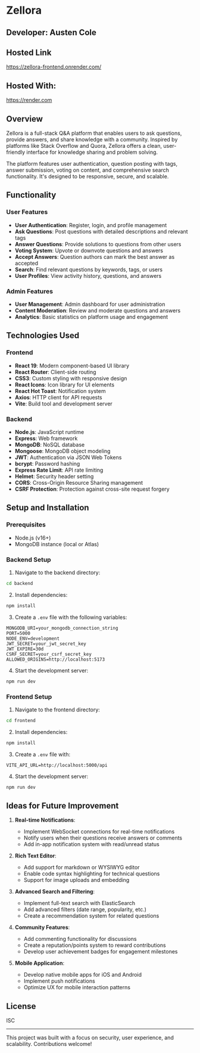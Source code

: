 # Zellora

## Developer: Austen Cole

## Hosted Link

https://zellora-frontend.onrender.com/

## Hosted With:

https://render.com

## Overview

Zellora is a full-stack Q&A platform that enables users to ask questions, provide answers, and share knowledge with a community. Inspired by platforms like Stack Overflow and Quora, Zellora offers a clean, user-friendly interface for knowledge sharing and problem solving.

The platform features user authentication, question posting with tags, answer submission, voting on content, and comprehensive search functionality. It's designed to be responsive, secure, and scalable.

## Functionality

### User Features

- **User Authentication**: Register, login, and profile management
- **Ask Questions**: Post questions with detailed descriptions and relevant tags
- **Answer Questions**: Provide solutions to questions from other users
- **Voting System**: Upvote or downvote questions and answers
- **Accept Answers**: Question authors can mark the best answer as accepted
- **Search**: Find relevant questions by keywords, tags, or users
- **User Profiles**: View activity history, questions, and answers

### Admin Features

- **User Management**: Admin dashboard for user administration
- **Content Moderation**: Review and moderate questions and answers
- **Analytics**: Basic statistics on platform usage and engagement

## Technologies Used

### Frontend

- **React 19**: Modern component-based UI library
- **React Router**: Client-side routing
- **CSS3**: Custom styling with responsive design
- **React Icons**: Icon library for UI elements
- **React Hot Toast**: Notification system
- **Axios**: HTTP client for API requests
- **Vite**: Build tool and development server

### Backend

- **Node.js**: JavaScript runtime
- **Express**: Web framework
- **MongoDB**: NoSQL database
- **Mongoose**: MongoDB object modeling
- **JWT**: Authentication via JSON Web Tokens
- **bcrypt**: Password hashing
- **Express Rate Limit**: API rate limiting
- **Helmet**: Security header setting
- **CORS**: Cross-Origin Resource Sharing management
- **CSRF Protection**: Protection against cross-site request forgery

## Setup and Installation

### Prerequisites

- Node.js (v16+)
- MongoDB instance (local or Atlas)

### Backend Setup

1. Navigate to the backend directory:

```bash
cd backend
```

2. Install dependencies:

```bash
npm install
```

3. Create a `.env` file with the following variables:

```
MONGODB_URI=your_mongodb_connection_string
PORT=5000
NODE_ENV=development
JWT_SECRET=your_jwt_secret_key
JWT_EXPIRE=30d
CSRF_SECRET=your_csrf_secret_key
ALLOWED_ORIGINS=http://localhost:5173
```

4. Start the development server:

```bash
npm run dev
```

### Frontend Setup

1. Navigate to the frontend directory:

```bash
cd frontend
```

2. Install dependencies:

```bash
npm install
```

3. Create a `.env` file with:

```
VITE_API_URL=http://localhost:5000/api
```

4. Start the development server:

```bash
npm run dev
```

## Ideas for Future Improvement

1. **Real-time Notifications**:

   - Implement WebSocket connections for real-time notifications
   - Notify users when their questions receive answers or comments
   - Add in-app notification system with read/unread status

2. **Rich Text Editor**:

   - Add support for markdown or WYSIWYG editor
   - Enable code syntax highlighting for technical questions
   - Support for image uploads and embedding

3. **Advanced Search and Filtering**:

   - Implement full-text search with ElasticSearch
   - Add advanced filters (date range, popularity, etc.)
   - Create a recommendation system for related questions

4. **Community Features**:

   - Add commenting functionality for discussions
   - Create a reputation/points system to reward contributions
   - Develop user achievement badges for engagement milestones

5. **Mobile Application**:
   - Develop native mobile apps for iOS and Android
   - Implement push notifications
   - Optimize UX for mobile interaction patterns

## License

ISC

---

This project was built with a focus on security, user experience, and scalability. Contributions welcome!
